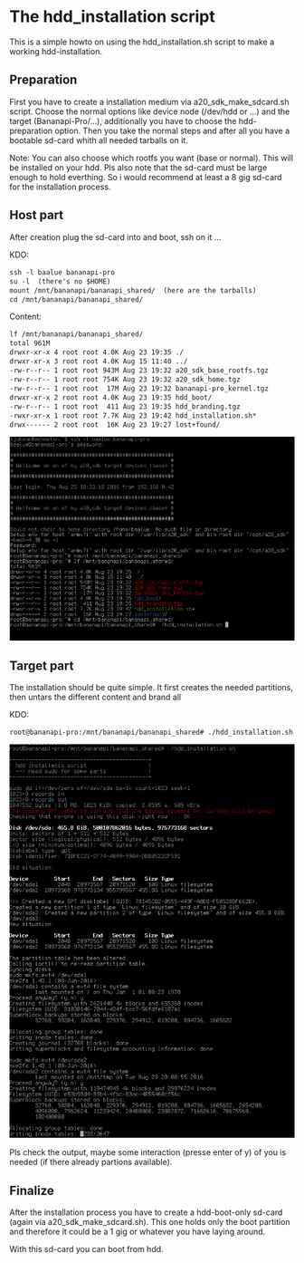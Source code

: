 The hdd_installation script
===========================

This is a simple howto on using the hdd_installation.sh script to make a working hdd-installation.


Preparation
-----------

First you have to create a installation medium via a20_sdk_make_sdcard.sh script. Choose the normal options like device node (/dev/hdd or ...) and the target (Bananapi-Pro/...), additionally you have to choose the hdd-preparation option. Then you take the normal steps and after all you have a bootable sd-card whith all needed tarballs on it.

Note: You can also choose which rootfs you want (base or normal). This will be installed on your hdd. Pls also note that the sd-card must be large enough to hold everthing. So i would recommend at least a 8 gig sd-card for the installation process.


Host part
---------

After creation plug the sd-card into and boot, ssh on it ...

KDO:

	ssh -l baalue bananapi-pro
	su -l  (there's no $HOME)
	mount /mnt/bananapi/bananapi_shared/  (here are the tarballs)
	cd /mnt/bananapi/bananapi_shared/


Content:

	lf /mnt/bananapi/bananapi_shared/
	total 961M
	drwxr-xr-x 4 root root 4.0K Aug 23 19:35 ./
	drwxr-xr-x 3 root root 4.0K Aug 15 11:40 ../
	-rw-r--r-- 1 root root 943M Aug 23 19:32 a20_sdk_base_rootfs.tgz
	-rw-r--r-- 1 root root 754K Aug 23 19:32 a20_sdk_home.tgz
	-rw-r--r-- 1 root root  17M Aug 23 19:32 bananapi-pro_kernel.tgz
	drwxr-xr-x 2 root root 4.0K Aug 23 19:35 hdd_boot/
	-rw-r--r-- 1 root root  411 Aug 23 19:35 hdd_branding.tgz
	-rwxr-xr-x 1 root root 7.7K Aug 23 19:42 hdd_installation.sh*
	drwx------ 2 root root  16K Aug 23 19:27 lost+found/


![Alt text](pics/hdd_installation_host_part.png?raw=true "...")


Target part
-----------

The installation should be quite simple. It first creates the needed partitions, then untars the different content and brand all

KDO:

	root@bananapi-pro:/mnt/bananapi/bananapi_shared# ./hdd_installation.sh


![Alt text](pics/hdd_installation_script.png?raw=true "...")


Pls check the output, maybe some interaction (presse enter of y) of you is needed (if there already partions available).


Finalize
---------

After the installation process you have to create a hdd-boot-only sd-card (again via a20_sdk_make_sdcard.sh). This one holds only the boot partition and therefore it could be a 1 gig or whatever you have laying around.

With this sd-card you can boot from hdd.
